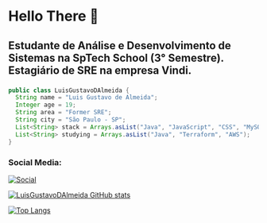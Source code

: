 <h1> <b> Hello There </b> 🧐 </h1>
<h2>
  <p>
    Estudante de Análise e Desenvolvimento de Sistemas na SpTech School (3° Semestre). Estagiário de SRE na empresa Vindi.
  </p>
</h2>
  
```java
public class LuisGustavoDAlmeida {
  String name = "Luis Gustavo de Almeida";
  Integer age = 19;
  String area = "Former SRE";
  String city = "São Paulo - SP";
  List<String> stack = Arrays.asList("Java", "JavaScript", "CSS", "MySQL", "Node.Js", "Figma");
  List<String> studying = Arrays.asList("Java", "Terraform", "AWS");
}
```

### Social Media:
<a href="https://www.linkedin.com/in/luis-gustavo-almeida-8728ab2a4/"> ![Social](https://img.shields.io/badge/LinkedIn-0077B5?style=for-the-badge&logo=linkedin&logoColor=white)

![LuisGustavoDAlmeida GitHub stats](https://github-readme-stats.vercel.app/api?username=LuisGustavoDAlmeida&show_icons=true&bg_color=00000000)

![Top Langs](https://github-readme-stats.vercel.app/api/top-langs/?username=LuisGustavoDAlmeida&layout=compact)

<!--
### Tecnologias utilizadas:
<div style= "display: inline_block">
  <img src = "https://img.shields.io/badge/HTML5-E34F26?style=for-the-badge&logo=html5&logoColor=white"/>
  <img src = "https://img.shields.io/badge/CSS3-1572B6?style=for-the-badge&logo=css3&logoColor=white"/>
  <img src = "https://img.shields.io/badge/JavaScript-F7DF1E?style=for-the-badge&logo=javascript&logoColor=black"/>
  <img src = "https://img.shields.io/badge/MySQL-00000F?style=for-the-badge&logo=mysql&logoColor=white"/>
  <img src = "https://img.shields.io/badge/Node.js-43853D?style=for-the-badge&logo=node.js&logoColor=white"/>
</div>
-->

<!--
**LuisGustavoDAlmeida/LuisGustavoDAlmeida** is a ✨ _special_ ✨ repository because its `README.md` (this file) appears on your GitHub profile.

Here are some ideas to get you started:

- 🔭 I’m currently working on ...
- 🌱 I’m currently learning ...
- 👯 I’m looking to collaborate on ...
- 🤔 I’m looking for help with ...
- 💬 Ask me about ...
- 📫 How to reach me: ...
- 😄 Pronouns: ...
- ⚡ Fun fact: ...
-->
